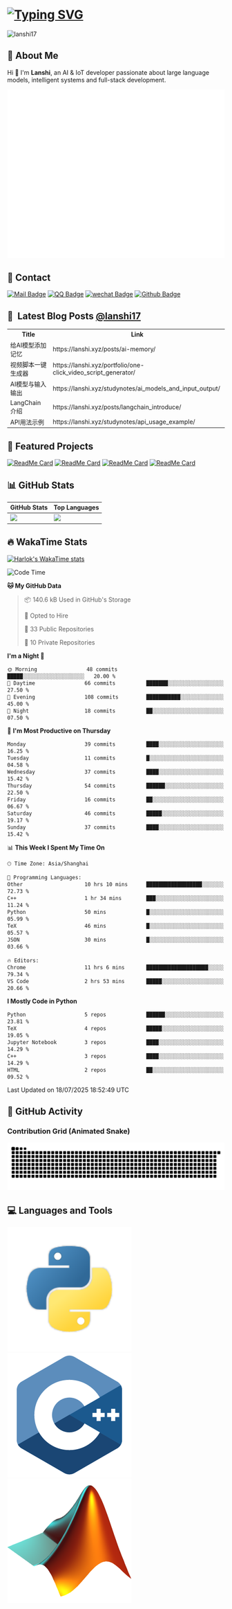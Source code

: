# [![Typing SVG](https://readme-typing-svg.demolab.com?font=Fira+Code&weight=500&size=24&pause=1000&color=65F703&center=true&width=600&height=55&lines=Hi+%F0%9F%91%8B+I'm+Lanshi%2C+an+AI+%26+IoT+developer+)](https://git.io/typing-svg)

<p align="left">
  <img src="https://komarev.com/ghpvc/?username=lanshi17" alt="lanshi17" />
</p>

## 👤 About Me
Hi 👋 I'm **Lanshi**, an AI & IoT developer passionate about large language models, intelligent systems and full-stack development.  

![Metrics](https://github.com/lanshi17/lanshi17/blob/master/github-metrics.svg)


## 📧 Contact
  [![Mail Badge](https://img.shields.io/badge/-yhvguk@foxmail.com-c14438?style=flat&logo=Gmail&logoColor=white&link=mailto:yhvguk@foxmail.com)](mailto:yhvguk@foxmail.com)
  [![QQ Badge](https://img.shields.io/badge/-1020037769-0A66C2?style=flat&logo=qq&logoColor=white&link=https://qm.qq.com/q/NAXbuT3rQA)](https://qm.qq.com/q/NAXbuT3rQA)
  [![wechat Badge](https://img.shields.io/badge/-Skurayzs-12B76A?style=flat&logo=wechat&logoColor=white&link=https://img.picui.cn/free/2025/04/19/68030b5da4fa3.png)](https://img.picui.cn/free/2025/04/19/68030b5da4fa3.png)
  [![Github Badge](https://img.shields.io/badge/-lanshi17-grey?style=flat&logo=github&logoColor=white&link=https://github.com/lanshi17/)](https://www.github.com/lanshi17/)


## 📕 &nbsp;Latest Blog Posts  [@lanshi17](https://lanshi.xyz)

<table>
  <tr><th>Title</th><th>Link</th></tr>
  <!-- STACKOVERFLOW:START --><tr><td>给AI模型添加记忆</td><td>https://lanshi.xyz/posts/ai-memory/</td></tr><tr><td>视频脚本一键生成器</td><td>https://lanshi.xyz/portfolio/one-click_video_script_generator/</td></tr><tr><td>AI模型与输入输出</td><td>https://lanshi.xyz/studynotes/ai_models_and_input_output/</td></tr><tr><td>LangChain介绍</td><td>https://lanshi.xyz/posts/langchain_introduce/</td></tr><tr><td>API用法示例</td><td>https://lanshi.xyz/studynotes/api_usage_example/</td></tr><!-- STACKOVERFLOW:END -->
</table>

## 🧩 Featured  Projects

[![ReadMe Card](https://github-readme-stats.vercel.app/api/pin/?username=lanshi17&repo=FishStone-Cloud)](https://github.com/lanshi17/FishStone-Cloud)  [![ReadMe Card](https://github-readme-stats.vercel.app/api/pin/?username=lanshi17&repo=leetcode)](https://github.com/lanshi17/leetcode)  [![ReadMe Card](https://github-readme-stats.vercel.app/api/pin/?username=lanshi17&repo=AI-large-model-application-development)](https://github.com/lanshi17/AI-large-model-application-development)  [![ReadMe Card](https://github-readme-stats.vercel.app/api/pin/?username=lanshi17&repo=AIoT_notebook)](https://github.com/lanshi17/AIoT_notebook) 

## 📊 GitHub Stats

| GitHub Stats | Top Languages |
|--------------|---------------|
| ![](https://github-readme-stats.vercel.app/api?username=lanshi17&show_icons=true&theme=vue&count_private=true) | ![](https://github-readme-stats.vercel.app/api/top-langs/?username=lanshi17&theme=vue) |

## 🔥 WakaTime Stats
[![Harlok's WakaTime stats](https://github-readme-stats.vercel.app/api/wakatime?username=@lanshi17)](https://github.com/anuraghazra/github-readme-stats)
<!--START_SECTION:waka-->
![Code Time](http://img.shields.io/badge/Code%20Time-30%20hrs%2044%20mins-blue)

**🐱 My GitHub Data** 

> 📦 140.6 kB Used in GitHub's Storage 
 > 
> 💼 Opted to Hire
 > 
> 📜 33 Public Repositories 
 > 
> 🔑 10 Private Repositories 
 > 
**I'm a Night 🦉** 

```text
🌞 Morning                48 commits          █████░░░░░░░░░░░░░░░░░░░░   20.00 % 
🌆 Daytime                66 commits          ███████░░░░░░░░░░░░░░░░░░   27.50 % 
🌃 Evening                108 commits         ███████████░░░░░░░░░░░░░░   45.00 % 
🌙 Night                  18 commits          ██░░░░░░░░░░░░░░░░░░░░░░░   07.50 % 
```
📅 **I'm Most Productive on Thursday** 

```text
Monday                   39 commits          ████░░░░░░░░░░░░░░░░░░░░░   16.25 % 
Tuesday                  11 commits          █░░░░░░░░░░░░░░░░░░░░░░░░   04.58 % 
Wednesday                37 commits          ████░░░░░░░░░░░░░░░░░░░░░   15.42 % 
Thursday                 54 commits          ██████░░░░░░░░░░░░░░░░░░░   22.50 % 
Friday                   16 commits          ██░░░░░░░░░░░░░░░░░░░░░░░   06.67 % 
Saturday                 46 commits          █████░░░░░░░░░░░░░░░░░░░░   19.17 % 
Sunday                   37 commits          ████░░░░░░░░░░░░░░░░░░░░░   15.42 % 
```


📊 **This Week I Spent My Time On** 

```text
🕑︎ Time Zone: Asia/Shanghai

💬 Programming Languages: 
Other                    10 hrs 10 mins      ██████████████████░░░░░░░   72.73 % 
C++                      1 hr 34 mins        ███░░░░░░░░░░░░░░░░░░░░░░   11.24 % 
Python                   50 mins             █░░░░░░░░░░░░░░░░░░░░░░░░   05.99 % 
TeX                      46 mins             █░░░░░░░░░░░░░░░░░░░░░░░░   05.57 % 
JSON                     30 mins             █░░░░░░░░░░░░░░░░░░░░░░░░   03.66 % 

🔥 Editors: 
Chrome                   11 hrs 6 mins       ████████████████████░░░░░   79.34 % 
VS Code                  2 hrs 53 mins       █████░░░░░░░░░░░░░░░░░░░░   20.66 % 
```

**I Mostly Code in Python** 

```text
Python                   5 repos             ██████░░░░░░░░░░░░░░░░░░░   23.81 % 
TeX                      4 repos             █████░░░░░░░░░░░░░░░░░░░░   19.05 % 
Jupyter Notebook         3 repos             ████░░░░░░░░░░░░░░░░░░░░░   14.29 % 
C++                      3 repos             ████░░░░░░░░░░░░░░░░░░░░░   14.29 % 
HTML                     2 repos             ██░░░░░░░░░░░░░░░░░░░░░░░   09.52 % 
```




 Last Updated on 18/07/2025 18:52:49 UTC
<!--END_SECTION:waka-->

## 📅 GitHub Activity

### Contribution Grid (Animated Snake)

<picture>
  <source media="(prefers-color-scheme: dark)" srcset="https://raw.githubusercontent.com/lanshi17/lanshi17/output/github-contribution-grid-snake-dark.svg">
  <source media="(prefers-color-scheme: light)" srcset="https://raw.githubusercontent.com/lanshi17/lanshi17/output/github-contribution-grid-snake.svg">
  <img alt="GitHub Contribution Grid Snake Animation" src="https://raw.githubusercontent.com/lanshi17/lanshi17/output/github-contribution-grid-snake.svg">
</picture>

## 💻 Languages and Tools

<code><img  src="https://raw.githubusercontent.com/github/explore/80688e429a7d4ef2fca1e82350fe8e3517d3494d/topics/python/python.png" alt="Python"></code>  <code><img src="https://raw.githubusercontent.com/github/explore/80688e429a7d4ef2fca1e82350fe8e3517d3494d/topics/cpp/cpp.png" alt="C++"></code>  <code><img  src="https://raw.githubusercontent.com/github/explore/80688e429a7d4ef2fca1e82350fe8e3517d3494d/topics/matlab/matlab.png" alt="MATLAB"></code>  


